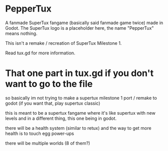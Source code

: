 # PepperTux
A fanmade SuperTux fangame (basically said fanmade game twice) made in Godot. The SuperTux logo is a placeholder here, the name "PepperTux" means nothing.

This isn't a remake / recreation of SuperTux Milestone 1.

Read tux.gd for more information.

# That one part in tux.gd if you don't want to go to the file

so basically im not trying to make a supertux milestone 1 port / remake to godot (if you want that, play supertux classic)

this is meant to be a supertux fangame where it's like supertux with new levels and in a different thing, this one being in godot.

there will be a health system (similar to retux) and the way to get more health is to touch egg power-ups

there will be multiple worlds (8 of them?)
